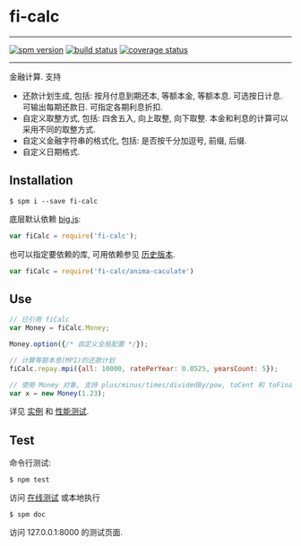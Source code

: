 # fi-calc

---

[![spm version][spm-image]][spm-url]
[![build status][ci-image]][ci-url]
[![coverage status][coverage-image]][coverage-url]

[spm-image]: http://spmjs.io/badge/fi-calc
[spm-url]: http://spmjs.io/package/fi-calc
[ci-image]: https://api.travis-ci.org/arrowrowe/fi-calc.svg?branch=master
[ci-url]: https://travis-ci.org/arrowrowe/fi-calc
[coverage-image]: http://codecov.io/github/arrowrowe/fi-calc/coverage.svg?branch=master
[coverage-url]: http://codecov.io/github/arrowrowe/fi-calc?branch=master

---

金融计算. 支持
- 还款计划生成, 包括: 按月付息到期还本, 等额本金, 等额本息. 可选按日计息. 可输出每期还款日. 可指定各期利息折扣.
- 自定义取整方式, 包括: 四舍五入, 向上取整, 向下取整. 本金和利息的计算可以采用不同的取整方式.
- 自定义金融字符串的格式化, 包括: 是否按千分加逗号, 前缀, 后缀.
- 自定义日期格式.

## Installation

```
$ spm i --save fi-calc
```

底层默认依赖 [big.js](http://spmjs.io/packages/big.js):

```javascript
var fiCalc = require('fi-calc');
```

也可以指定要依赖的库, 可用依赖参见 [历史版本](http://docs.spmjs.io/fi-calc/latest/history.html).

```javascript
var fiCalc = require('fi-calc/anima-caculate')
```

## Use

```javascript
// 已引用 fiCalc
var Money = fiCalc.Money;

Money.option({/* 自定义全局配置 */});

// 计算等额本息(MPI)的还款计划
fiCalc.repay.mpi({all: 10000, ratePerYear: 0.0525, yearsCount: 5});

// 使用 Money 对象, 支持 plus/minus/times/dividedBy/pow, toCent 和 toFinance 等.
var x = new Money(1.23);
```

详见 [实例](http://docs.spmjs.io/fi-calc/latest/examples/) 和 [性能测试](http://docs.spmjs.io/fi-calc/latest/examples/performance.html).

## Test

命令行测试:

```
$ npm test
```

访问 [在线测试](http://docs.spmjs.io/fi-calc/latest/tests/runner.html) 或本地执行

```
$ spm doc
```

访问 127.0.0.1:8000 的测试页面.

